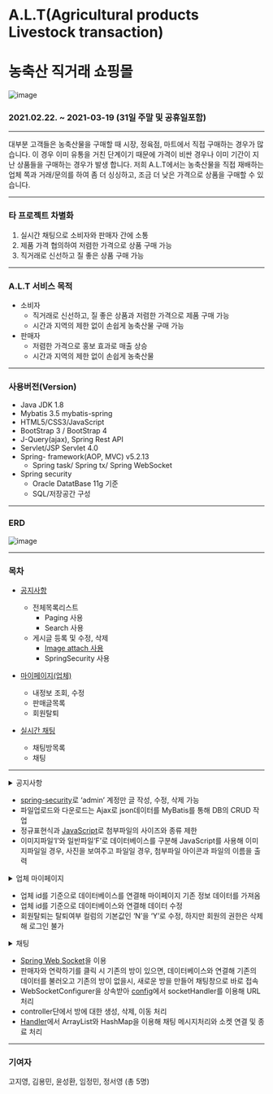 # A.L.T(Agricultural products Livestock transaction)
# 농축산 직거래 쇼핑몰 

![image](https://user-images.githubusercontent.com/69239555/114134071-0ffc0d00-9942-11eb-9673-d4819a43adfe.png)

### 2021.02.22. ~ 2021-03-19 (31일 주말 및 공휴일포함)

***
대부분 고객들은 농축산물을 구매할 때 시장, 정육점, 마트에서 직접 구매하는 경우가 많습니다. 이 경우 이미 유통을 거친 단계이기 때문에 가격이 비싼 경우나 이미 기간이 지난 상품들을 구매하는 경우가 발생 합니다. 저희 A.L.T에서는 농축산물을 직접 재배하는 업체 쪽과 거래/문의를 하여 좀 더 싱싱하고, 조금 더 낮은 가격으로 상품을 구매할 수 있습니다.
***
### 타 프로젝트 차별화
1. 실시간 채팅으로 소비자와 판매자 간에 소통
2. 제품 가격 협의하여 저렴한 가격으로 상품 구매 가능
3. 직거래로 신선하고 질 좋은 상품 구매 가능

***
### A.L.T 서비스 목적
- 소비자
    - 직거래로 신선하고, 질 좋은 상품과 저렴한 가격으로 제품 구매 가능<br>
    - 시간과 지역의 제한 없이 손쉽게 농축산물 구매 가능
- 판매자
    - 저렴한 가격으로 홍보 효과로 매출 상승<br>
    - 시간과 지역의 제한 없이 손쉽게 농축산물 

***
### 사용버전(Version)

+ Java JDK 1.8
+ Mybatis 3.5 mybatis-spring
+ HTML5/CSS3/JavaScript
+ BootStrap 3 / BootStrap 4
+ J-Query(ajax), Spring Rest API
+ Servlet/JSP Servlet 4.0
+ Spring- framework(AOP, MVC)  v5.2.13
   + Spring task/ Spring tx/ Spring WebSocket
+ Spring security
   + Oracle DatatBase 11g 기준
   + SQL/저장공간 구성

***
### ERD
![image](https://user-images.githubusercontent.com/69239555/114136195-4be4a180-9945-11eb-9ac6-904faa2aa6a5.png)

***
### 목차
* [공지사항](https://github.com/twinklecherry/alt/blob/main/src/main/java/com/alt/controller/NoticeController.java)
  - 전체목록리스트
    + Paging 사용
    + Search 사용
  - 게시글 등록 및 수정, 삭제
    + [Image attach 사용](https://github.com/twinklecherry/alt/blob/main/src/main/java/com/alt/controller/UpDownController.java)
    + SpringSecurity 사용

* [마이페이지(업체)](https://github.com/twinklecherry/alt/blob/main/src/main/java/com/alt/controller/VendorController.java)
  - 내정보 조회, 수정
  - 판매글목록
  - 회원탈퇴

* [실시간 채팅](https://github.com/twinklecherry/alt/blob/main/src/main/java/com/alt/controller/ChatController.java)
  - 채팅방목록
  - 채팅

***

<details>
  <summary>공지사항</summary>
  <div markdown="1">

- 공지사항 게시글 목록(업체로그인)

![공지사항게시글목록(업체로그인)](https://user-images.githubusercontent.com/69239555/114134692-1ccd3080-9943-11eb-8ccb-04d3c536f3b9.png)

- 공지사항 게시글 목록(관리자로그인)

![공지사항게시글목록(관리자로그인)](https://user-images.githubusercontent.com/69239555/114134776-3b332c00-9943-11eb-8a02-864d5cb91aea.png)

- 공지사항 게시글 등록(관리자로그인)

![공지사항게시글등록(관리자로그인)](https://user-images.githubusercontent.com/69239555/114134868-6584e980-9943-11eb-8182-194662a99b2d.png)

- 공지사항 게시글 상세페이지(관리자로그인)

![공지사항게시글상세페이지(관리자로그인)](https://user-images.githubusercontent.com/69239555/114135035-9fee8680-9943-11eb-9b35-906b945d752a.png)

- 공지사항 게시글 상세페이지 수정(관리자로그인)

![공지사항게시글상세페이지수정(관리자로그인)](https://user-images.githubusercontent.com/69239555/114135118-bdbbeb80-9943-11eb-90e3-cf3d477831e5.png)
  </div>
</details>

  - [spring-security](https://github.com/twinklecherry/alt/blob/main/pom.xml)로 ‘admin’ 계정만 글 작성, 수정, 삭제 가능
  - 파일업로드와 다운로드는 Ajax로 json데이터를 MyBatis를 통해 DB의 CRUD 작업
  - 정규표현식과 [JavaScript](https://github.com/twinklecherry/alt/tree/main/src/main/webapp/WEB-INF/views/notice)로 첨부파일의 사이즈와 종류 제한
  - 이미지파일‘I’와 일반파일‘F’로 데이터베이스를 구분해 JavaScript를 사용해 이미지파일일 경우, 사진을 보여주고 파일일 경우, 첨부파일 아이콘과 파일의 이름을 출력

<details>
  <summary>업체 마이페이지</summary>
  <div markdown="1">

- 업체 마이페이지 목록

<img src="https://user-images.githubusercontent.com/69239555/114134185-489be680-9942-11eb-9060-00254aa43c19.png" title="업체마이페이지" alt="업체마이페이지"></img>

- 마이페이지 내정보 상세페이지

<img src="https://user-images.githubusercontent.com/69239555/114134273-6e28f000-9942-11eb-8eff-23b018f15b44.png" title="마이페이지내정보" alt="마이페이지내정보"></img>

- 판매글 목록

<img src="https://user-images.githubusercontent.com/69239555/114134332-8567dd80-9942-11eb-8e4a-c15d09309795.png" title="판매글목록" alt="판매글목록"></img>

- 업체 탈퇴

<img src="https://user-images.githubusercontent.com/69239555/114134473-c4962e80-9942-11eb-8308-cbe3f7840767.png" title="판매글목록" alt="판매글목록"></img>
  </div>
</details>

  - 업체 id를 기준으로 데이터베이스를 연결해 마이페이지 기존 정보 데이터를 가져옴
  - 업체 id를 기준으로 데이터베이스와 연결해 데이터 수정
  - 회원탈퇴는 탈퇴여부 컬럼의 기본값인 ‘N’을 ‘Y’로 수정, 하지만 회원의 권한은 삭제해 로그인 불가

<details>
  <summary>채팅</summary>
  <div markdown="1">

- 판매자와 채팅 연결

<img src="https://user-images.githubusercontent.com/69239555/114127399-4e3eff80-9935-11eb-9e51-66a1ebf63a19.png" title="판매자와채팅연결" alt="판매자와채팅연결"></img><br>
- 채팅방목록

<img src="https://user-images.githubusercontent.com/69239555/114126684-e3d98f80-9933-11eb-9d13-0e04ac07a103.png" title="채팅방목록" alt="채팅방목록"></img><br>
- 채팅

<img src="https://user-images.githubusercontent.com/69239555/114127554-7cbcda80-9935-11eb-905e-2d0d262450a8.png" title="채팅" alt="채팅"></img>
  </div>
</details>

  - [Spring Web Socket](https://github.com/twinklecherry/alt/blob/main/pom.xml)을 이용
  - 판매자와 연락하기를 클릭 시 기존의 방이 있으면, 데이터베이스와 연결해 기존의 데이터를 불러오고 기존의 방이 없을시, 새로운 방을 만들어 채팅창으로 바로 접속
  - WebSocketConfigurer을 상속받아 [config](https://github.com/twinklecherry/alt/blob/main/src/main/java/com/alt/config/WebSocketConfig.java)에서 socketHandler를 이용해 URL처리
  - controller단에서 방에 대한 생성, 삭제, 이동 처리
  - [Handler](https://github.com/twinklecherry/alt/blob/main/src/main/java/com/alt/util/SocketHandler.java)에서 ArrayList와 HashMap을 이용해 채팅 메시지처리와 소켓 연결 및 종료 처리

***
### 기여자
고지영, 김용민, 윤성환, 임정민, 정서영 (총 5명)

